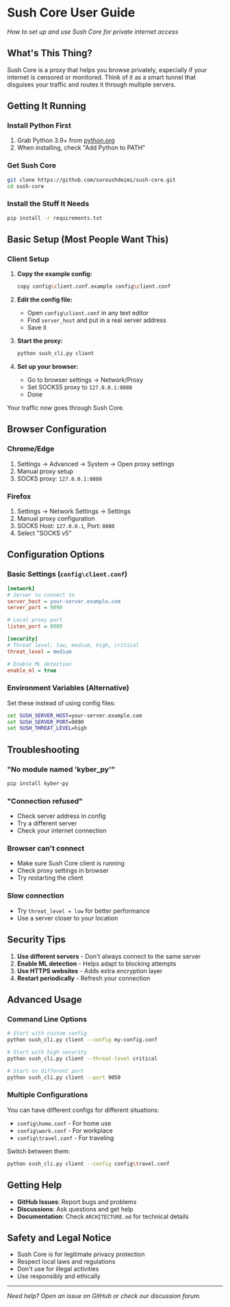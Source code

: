 # Sush Core User Guide

*How to set up and use Sush Core for private internet access*

## What's This Thing?

Sush Core is a proxy that helps you browse privately, especially if your internet is censored or monitored. Think of it as a smart tunnel that disguises your traffic and routes it through multiple servers.

## Getting It Running

### Install Python First
1. Grab Python 3.9+ from [python.org](https://python.org)
2. When installing, check "Add Python to PATH"

### Get Sush Core
```bash
git clone https://github.com/soroushdeimi/sush-core.git
cd sush-core
```

### Install the Stuff It Needs
```bash
pip install -r requirements.txt
```

## Basic Setup (Most People Want This)

### Client Setup

1. **Copy the example config:**
   ```bash
   copy config\client.conf.example config\client.conf
   ```

2. **Edit the config file:**
   - Open `config\client.conf` in any text editor
   - Find `server_host` and put in a real server address
   - Save it

3. **Start the proxy:**
   ```bash
   python sush_cli.py client
   ```

4. **Set up your browser:**
   - Go to browser settings → Network/Proxy
   - Set SOCKS5 proxy to `127.0.0.1:8080`
   - Done

Your traffic now goes through Sush Core.

## Browser Configuration

### Chrome/Edge
1. Settings → Advanced → System → Open proxy settings
2. Manual proxy setup
3. SOCKS proxy: `127.0.0.1:8080`

### Firefox
1. Settings → Network Settings → Settings
2. Manual proxy configuration
3. SOCKS Host: `127.0.0.1`, Port: `8080`
4. Select "SOCKS v5"

## Configuration Options

### Basic Settings (`config\client.conf`)

```ini
[network]
# Server to connect to
server_host = your-server.example.com
server_port = 9090

# Local proxy port
listen_port = 8080

[security]
# Threat level: low, medium, high, critical
threat_level = medium

# Enable ML detection
enable_ml = true
```

### Environment Variables (Alternative)

Set these instead of using config files:

```cmd
set SUSH_SERVER_HOST=your-server.example.com
set SUSH_SERVER_PORT=9090
set SUSH_THREAT_LEVEL=high
```

## Troubleshooting

### "No module named 'kyber_py'"
```bash
pip install kyber-py
```

### "Connection refused" 
- Check server address in config
- Try a different server
- Check your internet connection

### Browser can't connect
- Make sure Sush Core client is running
- Check proxy settings in browser
- Try restarting the client

### Slow connection
- Try `threat_level = low` for better performance
- Use a server closer to your location

## Security Tips

1. **Use different servers** - Don't always connect to the same server
2. **Enable ML detection** - Helps adapt to blocking attempts  
3. **Use HTTPS websites** - Adds extra encryption layer
4. **Restart periodically** - Refresh your connection

## Advanced Usage

### Command Line Options

```bash
# Start with custom config
python sush_cli.py client --config my-config.conf

# Start with high security
python sush_cli.py client --threat-level critical

# Start on different port
python sush_cli.py client --port 9050
```

### Multiple Configurations

You can have different configs for different situations:

- `config\home.conf` - For home use
- `config\work.conf` - For workplace  
- `config\travel.conf` - For traveling

Switch between them:
```bash
python sush_cli.py client --config config\travel.conf
```

## Getting Help

- **GitHub Issues**: Report bugs and problems
- **Discussions**: Ask questions and get help
- **Documentation**: Check `ARCHITECTURE.md` for technical details

## Safety and Legal Notice

- Sush Core is for legitimate privacy protection
- Respect local laws and regulations
- Don't use for illegal activities
- Use responsibly and ethically

---

*Need help? Open an issue on GitHub or check our discussion forum.*
